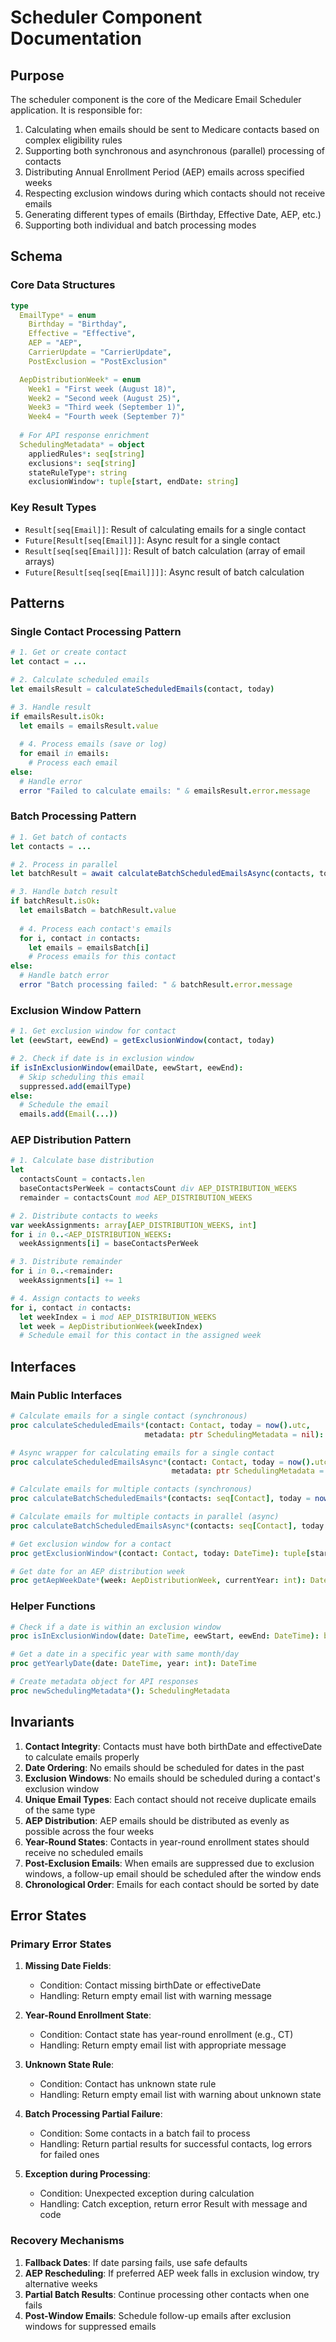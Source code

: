 # Scheduler Component Documentation

## Purpose

The scheduler component is the core of the Medicare Email Scheduler application. It is responsible for:

1. Calculating when emails should be sent to Medicare contacts based on complex eligibility rules
2. Supporting both synchronous and asynchronous (parallel) processing of contacts
3. Distributing Annual Enrollment Period (AEP) emails across specified weeks
4. Respecting exclusion windows during which contacts should not receive emails
5. Generating different types of emails (Birthday, Effective Date, AEP, etc.)
6. Supporting both individual and batch processing modes

## Schema

### Core Data Structures

```nim
type
  EmailType* = enum
    Birthday = "Birthday",
    Effective = "Effective",
    AEP = "AEP",
    CarrierUpdate = "CarrierUpdate",
    PostExclusion = "PostExclusion"

  AepDistributionWeek* = enum
    Week1 = "First week (August 18)",
    Week2 = "Second week (August 25)",
    Week3 = "Third week (September 1)",
    Week4 = "Fourth week (September 7)"
    
  # For API response enrichment
  SchedulingMetadata* = object
    appliedRules*: seq[string]
    exclusions*: seq[string]
    stateRuleType*: string
    exclusionWindow*: tuple[start, endDate: string]
```

### Key Result Types

- `Result[seq[Email]]`: Result of calculating emails for a single contact
- `Future[Result[seq[Email]]]`: Async result for a single contact
- `Result[seq[seq[Email]]]`: Result of batch calculation (array of email arrays)
- `Future[Result[seq[seq[Email]]]]`: Async result of batch calculation

## Patterns

### Single Contact Processing Pattern

```nim
# 1. Get or create contact
let contact = ...

# 2. Calculate scheduled emails
let emailsResult = calculateScheduledEmails(contact, today)

# 3. Handle result
if emailsResult.isOk:
  let emails = emailsResult.value
  
  # 4. Process emails (save or log)
  for email in emails:
    # Process each email
else:
  # Handle error
  error "Failed to calculate emails: " & emailsResult.error.message
```

### Batch Processing Pattern

```nim
# 1. Get batch of contacts
let contacts = ...

# 2. Process in parallel
let batchResult = await calculateBatchScheduledEmailsAsync(contacts, today)

# 3. Handle batch result
if batchResult.isOk:
  let emailsBatch = batchResult.value
  
  # 4. Process each contact's emails
  for i, contact in contacts:
    let emails = emailsBatch[i]
    # Process emails for this contact
else:
  # Handle batch error
  error "Batch processing failed: " & batchResult.error.message
```

### Exclusion Window Pattern

```nim
# 1. Get exclusion window for contact
let (eewStart, eewEnd) = getExclusionWindow(contact, today)

# 2. Check if date is in exclusion window
if isInExclusionWindow(emailDate, eewStart, eewEnd):
  # Skip scheduling this email
  suppressed.add(emailType)
else:
  # Schedule the email
  emails.add(Email(...))
```

### AEP Distribution Pattern

```nim
# 1. Calculate base distribution
let 
  contactsCount = contacts.len
  baseContactsPerWeek = contactsCount div AEP_DISTRIBUTION_WEEKS
  remainder = contactsCount mod AEP_DISTRIBUTION_WEEKS

# 2. Distribute contacts to weeks
var weekAssignments: array[AEP_DISTRIBUTION_WEEKS, int]
for i in 0..<AEP_DISTRIBUTION_WEEKS:
  weekAssignments[i] = baseContactsPerWeek

# 3. Distribute remainder
for i in 0..<remainder:
  weekAssignments[i] += 1

# 4. Assign contacts to weeks
for i, contact in contacts:
  let weekIndex = i mod AEP_DISTRIBUTION_WEEKS
  let week = AepDistributionWeek(weekIndex)
  # Schedule email for this contact in the assigned week
```

## Interfaces

### Main Public Interfaces

```nim
# Calculate emails for a single contact (synchronous)
proc calculateScheduledEmails*(contact: Contact, today = now().utc, 
                              metadata: ptr SchedulingMetadata = nil): Result[seq[Email]]

# Async wrapper for calculating emails for a single contact
proc calculateScheduledEmailsAsync*(contact: Contact, today = now().utc,
                                    metadata: ptr SchedulingMetadata = nil): Future[Result[seq[Email]]] {.async.}

# Calculate emails for multiple contacts (synchronous)
proc calculateBatchScheduledEmails*(contacts: seq[Contact], today = now().utc): Result[seq[seq[Email]]]

# Calculate emails for multiple contacts in parallel (async)
proc calculateBatchScheduledEmailsAsync*(contacts: seq[Contact], today = now().utc): Future[Result[seq[seq[Email]]]] {.async.}

# Get exclusion window for a contact
proc getExclusionWindow*(contact: Contact, today: DateTime): tuple[start, endDate: DateTime]

# Get date for an AEP distribution week
proc getAepWeekDate*(week: AepDistributionWeek, currentYear: int): DateTime
```

### Helper Functions

```nim
# Check if a date is within an exclusion window
proc isInExclusionWindow(date: DateTime, eewStart, eewEnd: DateTime): bool

# Get a date in a specific year with same month/day
proc getYearlyDate(date: DateTime, year: int): DateTime

# Create metadata object for API responses
proc newSchedulingMetadata*(): SchedulingMetadata
```

## Invariants

1. **Contact Integrity**: Contacts must have both birthDate and effectiveDate to calculate emails properly
2. **Date Ordering**: No emails should be scheduled for dates in the past
3. **Exclusion Windows**: No emails should be scheduled during a contact's exclusion window
4. **Unique Email Types**: Each contact should not receive duplicate emails of the same type
5. **AEP Distribution**: AEP emails should be distributed as evenly as possible across the four weeks
6. **Year-Round States**: Contacts in year-round enrollment states should receive no scheduled emails
7. **Post-Exclusion Emails**: When emails are suppressed due to exclusion windows, a follow-up email should be scheduled after the window ends
8. **Chronological Order**: Emails for each contact should be sorted by date

## Error States

### Primary Error States

1. **Missing Date Fields**: 
   - Condition: Contact missing birthDate or effectiveDate
   - Handling: Return empty email list with warning message

2. **Year-Round Enrollment State**:
   - Condition: Contact state has year-round enrollment (e.g., CT)
   - Handling: Return empty email list with appropriate message

3. **Unknown State Rule**:
   - Condition: Contact has unknown state rule
   - Handling: Return empty email list with warning about unknown state

4. **Batch Processing Partial Failure**:
   - Condition: Some contacts in a batch fail to process
   - Handling: Return partial results for successful contacts, log errors for failed ones

5. **Exception during Processing**:
   - Condition: Unexpected exception during calculation
   - Handling: Catch exception, return error Result with message and code

### Recovery Mechanisms

1. **Fallback Dates**: If date parsing fails, use safe defaults
2. **AEP Rescheduling**: If preferred AEP week falls in exclusion window, try alternative weeks
3. **Partial Batch Results**: Continue processing other contacts when one fails
4. **Post-Window Emails**: Schedule follow-up emails after exclusion windows for suppressed emails